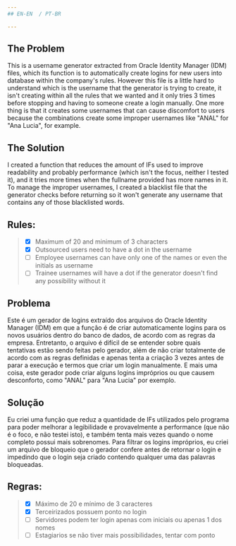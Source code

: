 ```yaml
---  
## EN-EN  / PT-BR

---  
```


## The Problem

This is a username generator extracted from Oracle Identity Manager (IDM) files, which its function is to automatically create logins for new users into database within the company's rules. However this file is a little hard to understand which is the username that the generator is trying to create, it isn't creating within all the rules that we wanted and it only tries 3 times before stopping and having to someone create a login manually. One more thing is that it creates some usernames that can cause discomfort to users because the combinations create some improper usernames like "ANAL" for "Ana Lucia", for example.

## The Solution

I created a function that reduces the amount of IFs used to improve readability and probably performance (which isn't the focus, neither I tested it), and it tries more times when the fullname provided has more names in it. To manage the improper usernames, I created a blacklist file that the generator checks before returning so it won't generate any username that contains any of those blacklisted words.

## Rules:
> - [x] Maximum of 20 and minimum of 3 characters  
> - [x] Outsourced users need to have a dot in the username  
> - [ ] Employee usernames can have only one of the names or even the initials as username  
> - [ ] Trainee usernames will have a dot if the generator doesn't find any possibility without it  


## Problema

Este é um gerador de logins extraído dos arquivos do Oracle Identity Manager (IDM) em que a função é de criar automaticamente logins para os novos usuários dentro do banco de dados, de acordo com as regras da empresa. Entretanto, o arquivo é difícil de se entender sobre quais tentativas estão sendo feitas pelo gerador, além de não criar totalmente de acordo com as regras definidas e apenas tenta a criação 3 vezes antes de parar a execução e termos que criar um login manualmente. E mais uma coisa, este gerador pode criar alguns logins impróprios ou que causem desconforto, como "ANAL" para "Ana Lucia" por exemplo.

## Solução

Eu criei uma função que reduz a quantidade de IFs utilizados pelo programa para poder melhorar a legibilidade e provavelmente a performance (que não é o foco, e não testei isto), e também tenta mais vezes quando o nome completo possui mais sobrenomes. Para filtrar os logins impróprios, eu criei um arquivo de bloqueio que o gerador confere antes de retornar o login e impedindo que o login seja criado contendo qualquer uma das palavras bloqueadas.


## Regras:
> - [x] Máximo de 20 e mínimo de 3 caracteres  
> - [x] Terceirizados possuem ponto no login  
> - [ ] Servidores podem ter login apenas com iniciais ou apenas 1 dos nomes  
> - [ ] Estagiarios se não tiver mais possibilidades, tentar com ponto  
